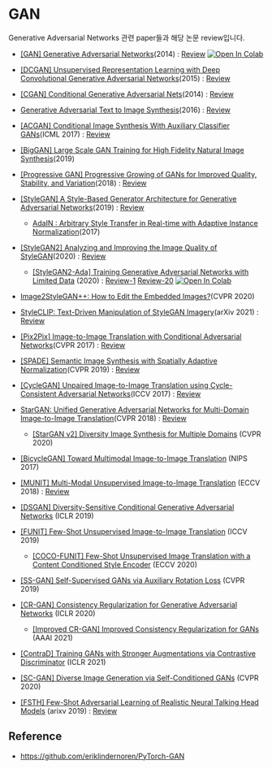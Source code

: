 # GAN

Generative Adversarial Networks 관련 paper들과 해당 논문 review입니다. 


- [[GAN] Generative Adversarial Networks](https://arxiv.org/abs/1406.2661)(2014) : [Review](https://happy-jihye.github.io/gan/gan-1/) [![Open In Colab](https://colab.research.google.com/assets/colab-badge.svg)](https://colab.research.google.com/github/happy-jihye/GAN-Paper/blob/main/gan/1_GAN.ipynb)

- [[DCGAN] Unsupervised Representation Learning with Deep Convolutional Generative Adversarial Networks](https://arxiv.org/abs/1511.06434)(2015) : [Review](https://happy-jihye.github.io/gan/gan-2/)

- [[CGAN] Conditional Generative Adversarial Nets](https://arxiv.org/abs/1411.1784)(2014) : [Review](https://happy-jihye.github.io/gan/gan-3/)

- [Generative Adversarial Text to Image Synthesis](https://arxiv.org/abs/1605.05396)(2016) : [Review](https://happy-jihye.github.io/gan/gan-4/)

- [[ACGAN] Conditional Image Synthesis With Auxiliary Classifier GANs](https://arxiv.org/abs/1610.09585)(ICML 2017) : [Review](https://happy-jihye.github.io/gan/gan-13/)

- [[BigGAN] Large Scale GAN Training for High Fidelity Natural Image Synthesis](https://arxiv.org/abs/1809.11096)(2019)

- [[Progressive GAN] Progressive Growing of GANs for Improved Quality, Stability, and Variation](https://arxiv.org/abs/1710.10196)(2018) : [Review](https://happy-jihye.github.io/gan/gan-5/)

- [[StyleGAN] A Style-Based Generator Architecture for Generative Adversarial Networks](https://arxiv.org/abs/1812.04948)(2019) : [Review](https://happy-jihye.github.io/gan/gan-6/)
    
  - [AdaIN : Arbitrary Style Transfer in Real-time with Adaptive Instance Normalization](https://arxiv.org/abs/1703.06868)(2017)

- [[StyleGAN2] Analyzing and Improving the Image Quality of StyleGAN](https://arxiv.org/abs/1912.04958)(2020) : [Review](https://happy-jihye.github.io/gan/gan-7/)
  - [[StyleGAN2-Ada] Training Generative Adversarial Networks with Limited Data](https://arxiv.org/abs/2006.06676) (2020) :  [Review-1](https://happy-jihye.github.io/gan/gan-19/) [Review-20](https://happy-jihye.github.io/gan/gan-7/) [![Open In Colab](https://colab.research.google.com/assets/colab-badge.svg)](https://colab.research.google.com/github/happy-jihye/GAN-Papers/blob/main/gan/StyleGAN2_ADA_Pytorch.ipynb)

- [Image2StyleGAN++: How to Edit the Embedded Images?](https://arxiv.org/abs/1911.11544)(CVPR 2020)

- [StyleCLIP: Text-Driven Manipulation of StyleGAN Imagery](https://arxiv.org/abs/2103.17249)(arXiv 2021) : [Review](https://happy-jihye.github.io/gan/gan-15/)

- [[Pix2Pix] Image-to-Image Translation with Conditional Adversarial Networks](https://arxiv.org/abs/1611.07004)(CVPR 2017) : [Review](https://happy-jihye.github.io/gan/gan-8/)

- [[SPADE] Semantic Image Synthesis with Spatially Adaptive Normalization](https://arxiv.org/abs/1903.07291)(CVPR 2019) : [Review](https://happy-jihye.github.io/gan/gan-9/)

- [[CycleGAN] Unpaired Image-to-Image Translation using Cycle-Consistent Adversarial Networks](https://arxiv.org/abs/1703.10593)(ICCV 2017) : [Review](https://happy-jihye.github.io/gan/gan-10/)

- [StarGAN: Unified Generative Adversarial Networks for Multi-Domain Image-to-Image Translation](https://arxiv.org/abs/1711.09020)(CVPR 2018) : [Review](https://happy-jihye.github.io/gan/gan-12/)

  - [[StarGAN v2] Diversity Image Synthesis for Multiple Domains](https://arxiv.org/abs/1912.01865) (CVPR 2020)

- [[BicycleGAN] Toward Multimodal Image-to-Image Translation](https://arxiv.org/abs/1711.11586) (NIPS 2017)

- [[MUNIT] Multi-Modal Unsupervised Image-to-Image Translation](https://arxiv.org/abs/1804.04732) (ECCV 2018) : [Review](https://happy-jihye.github.io/gan/gan-14/)
  
- [[DSGAN] Diversity-Sensitive Conditional Generative Adversarial Networks](https://arxiv.org/abs/1901.09024) (ICLR 2019)

- [[FUNIT] Few-Shot Unsupervised Image-to-Image Translation](https://arxiv.org/abs/1905.01723) (ICCV 2019)

  - [[COCO-FUNIT] Few-Shot Unsupervised Image Translation with a Content Conditioned Style Encoder](https://nvlabs.github.io/COCO-FUNIT/) (ECCV 2020)

- [[SS-GAN] Self-Supervised GANs via Auxiliary Rotation Loss](https://arxiv.org/abs/1811.11212?source=post_page---------------------------) (CVPR 2019)

- [[CR-GAN] Consistency Regularization for Generative Adversarial Networks](https://arxiv.org/abs/1910.12027) (ICLR 2020)

  - [[Improved CR-GAN] Improved Consistency Regularization for GANs](https://arxiv.org/abs/2002.04724) (AAAI 2021)

- [[ContraD] Training GANs with Stronger Augmentations via Contrastive Discriminator](https://arxiv.org/abs/2103.09742) (ICLR 2021)

- [[SC-GAN] Diverse Image Generation via Self-Conditioned GANs](https://arxiv.org/abs/2006.10728) (CVPR 2020)

- [[FSTH] Few-Shot Adversarial Learning of Realistic Neural Talking Head Models](https://arxiv.org/abs/1905.08233) (arixv 2019) : [Review](https://happy-jihye.github.io/gan/gan-22/)

## Reference 
- https://github.com/eriklindernoren/PyTorch-GAN
